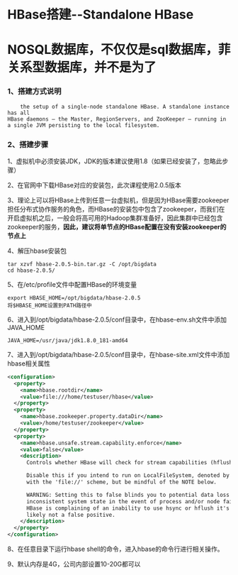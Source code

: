 # HBase搭建--Standalone HBase
# NOSQL数据库，不仅仅是sql数据库，菲关系型数据库，并不是为了
### 1、搭建方式说明

```
	the setup of a single-node standalone HBase. A standalone instance has all
HBase daemons — the Master, RegionServers, and ZooKeeper — running in a single JVM persisting to the local filesystem.
```

### 2、搭建步骤

1、虚拟机中必须安装JDK，JDK的版本建议使用1.8（如果已经安装了，忽略此步骤）

2、在官网中下载HBase对应的安装包，此次课程使用2.0.5版本

3、理论上可以将HBase上传到任意一台虚拟机，但是因为HBase需要zookeeper担任分布式协作服务的角色，而HBase的安装包中包含了zookeeper，而我们在开启虚拟机之后，一般会将高可用的Hadoop集群准备好，因此集群中已经包含zookeeper的服务，**因此，建议将单节点的HBase配置在没有安装zookeeper的节点上**

4、解压hbase安装包

```
tar xzvf hbase-2.0.5-bin.tar.gz -C /opt/bigdata
cd hbase-2.0.5/
```

5、在/etc/profile文件中配置HBase的环境变量

```
export HBASE_HOME=/opt/bigdata/hbase-2.0.5
将$HBASE_HOME设置到PATH路径中
```

6、进入到/opt/bigdata/hbase-2.0.5/conf目录中，在hbase-env.sh文件中添加JAVA_HOME

```
JAVA_HOME=/usr/java/jdk1.8.0_181-amd64
```

7、进入到/opt/bigdata/hbase-2.0.5/conf目录中，在hbase-site.xml文件中添加hbase相关属性

```xml
<configuration>
  <property>
    <name>hbase.rootdir</name>
    <value>file:///home/testuser/hbase</value>
  </property>
  <property>
    <name>hbase.zookeeper.property.dataDir</name>
    <value>/home/testuser/zookeeper</value>
  </property>
  <property>
    <name>hbase.unsafe.stream.capability.enforce</name>
    <value>false</value>
    <description>
      Controls whether HBase will check for stream capabilities (hflush/hsync).

      Disable this if you intend to run on LocalFileSystem, denoted by a rootdir
      with the 'file://' scheme, but be mindful of the NOTE below.

      WARNING: Setting this to false blinds you to potential data loss and
      inconsistent system state in the event of process and/or node failures. If
      HBase is complaining of an inability to use hsync or hflush it's most
      likely not a false positive.
    </description>
  </property>
</configuration>
```

8、在任意目录下运行hbase shell的命令，进入hbase的命令行进行相关操作。

9、默认内存是4G，公司内部设置10-20G都可以